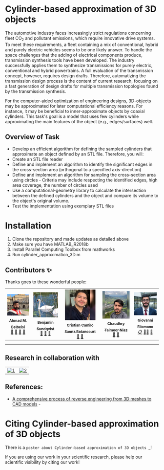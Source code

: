 
# Cylinder-based approximation of 3D objects

 
The automotive industry faces increasingly strict regulations concerning fleet CO<sub>2</sub>  and pollutant emissions, which require innovative drive systems. To meet
these requirements, a fleet containing a mix of conventional, hybrid and purely electric vehicles seems to be one likely answer. To handle the space challenges that the adding of electrical components produce, transmission synthesis tools have been developed. The industry successfully applies them to synthesize transmissions for purely electric, conventional and hybrid powertrains. A full evaluation of the transmission concept, however, requires design drafts. Therefore,
automatizing the transmission design process is the content of current research, focusing on a fast generation of design drafts for multiple transmission topologies found by the transmission synthesis.


For the computer-aided optimization of engineering designs, 3D-objects may be
approximated for later computational efficiency reasons. For instance, it may be
beneficial to inner-approximate objects by coaxial cylinders. This task's goal is a
model that uses few cylinders while approximating the main features of the object
(e.g., edges/surfaces) well.




Overview of Task
--------------------
* Develop an efficient algorithm for defining the sampled cylinders that approximate an object defined by an STL file. Therefore, you will:
* Create an STL file reader
* Define and implement an algorithm to identify the significant edges in the cross-section area (orthogonal to a specified axis-direction)
* Define and implement an algorithm for sampling the cross-section area using circles - Criteria may include respecting the identified edges, high area coverage, the number of circles used
* Use a computational-geometry library to calculate the intersection between the defined cylinders and the object and compare its volume to the object's original volume.
* Test the implementation using exemplary STL files


Installation
============

1. Clone the repository and made updates as detailed above
1. Make sure you have MATLAB_R2018b
1. Install Parallel Computing Toolbox from mathworks
1. Run cylinder_approximation_3D.m




## Contributors ✨

Thanks goes to these wonderful people:

<!-- ALL-CONTRIBUTORS-LIST:START - Do not remove or modify this section -->
<!-- prettier-ignore-start -->
<!-- markdownlint-disable -->
<table>
  <tr>
    <td align="center"><a href="https://github.com/Ahmadbelbeisi"><img src="https://github.com/GiovanniFilomeno/SoftwareLabCylModel/blob/main/Images/Ahmad.jpeg?raw=true" width="100px;" alt=""/><br /><sub><b>Ahmad M. Belbeisi</b></sub></a><br /><a href="#question-kentcdodds" title="Answering Questions">💬</a> <a href="https://github.com/GiovanniFilomeno/SoftwareLabCylModel/commits?author=Ahmadbelbeisi" title="Documentation">📖</a> <a href="https://github.com/GiovanniFilomeno/SoftwareLabCylModel/commits?author=Ahmadbelbeisi" title="Reviewed Pull Requests">👀</a> <a href="#talk-kentcdodds" title="Talks">📢</a></td>    
    <td align="center"><a href="https://github.com/benniqvist"><img src="https://github.com/GiovanniFilomeno/SoftwareLabCylModel/blob/main/Images/BEN.jpeg?raw=true" width="100px;" alt=""/><br /><sub><b>Benjamin Sundqvist</b></sub></a><br /><a href="https://github.com/GiovanniFilomeno/SoftwareLabCylModel/commits?author=benniqvist" title="Documentation">📖</a> <a href="https://github.com/GiovanniFilomeno/SoftwareLabCylModel/commits?author=benniqvist" title="Reviewed Pull Requests">👀</a> <a href="#tool-jfmengels" title="Tools">🔧</a></td>
    <td align="center"><a href="https://github.com/cristiansaenzb"><img src="https://github.com/GiovanniFilomeno/SoftwareLabCylModel/blob/main/Images/Camilo%20SB.jpeg?raw=true" width="100px;" alt=""/><br /><sub><b>Cristian Camilo Saenz Betancourt </b></sub></a><br /><a href="https://github.com/GiovanniFilomeno/SoftwareLabCylModel/commits?author=cristiansaenzb" title="Documentation">📖</a> <a href="#tool-jakebolam" title="Tools">🔧</a> <a href="#infra-jakebolam" </td>
    <td align="center"><a href="https://github.com/chtaimoor"><img src="https://github.com/GiovanniFilomeno/SoftwareLabCylModel/blob/main/Images/Taimor.jpeg?raw=true" width="100px;" alt=""/><br /><sub><b>Chaudhry Taimoor Niaz</b></sub></a><br /><a href="https://github.com/GiovanniFilomeno/SoftwareLabCylModel/commits?author=chtaimoor" title="Documentation">📖</a> <a href="#tool-jakebolam" title="Tools">🔧</a> <a href="#infra-jakebolam" </td>
    <td align="center"><a href="https://github.com/GiovanniFilomeno"><img src="https://github.com/GiovanniFilomeno/SoftwareLabCylModel/blob/main/Images/GiovanniFilomeno.jpeg?raw=true" width="100px;" alt=""/><br /><sub><b>Giovanni Filomeno</b></sub></a><br /><a href="https://github.com/GiovanniFilomeno/SoftwareLabCylModel/commits?author=GiovanniFilomeno" title="Event Organizer">📋</a> <a href="#tool-jakebolam" title="Mentor">🧑‍🏫</a> <a href="#infra-jakebolam"  <a href="#maintenance-jakebolam" title="projectManagement">📆 </a> <a href="https://github.com/GiovanniFilomeno/SoftwareLabCylModel/commits?author=GiovanniFilomeno" 

  </tr>
</table>





<hr>
<body class="sponsored">

<h2 class="centered"> Research in collaboration with</h2>


<table >
  <tr >
    <td ><a class="greyed" href="https://www.tum.de/" target="_blank"> <img src="https://www.ipt.med.tum.de/sites/default/files/redaktion/grafiken/header/logotum_neu.png?fid=111"  alt="1" width = 250px ></a></td>
    <td><a class="greyed" href="https://www.bmwgroup.com/de.html" target="_blank"><img src="https://www.bayern-innovativ.de/services/kkxqi/u4gj6?id=407b9544-cb84-4e30-bc03-ffcd5d6f9307&tn=1&s=logo&anon=1" alt="2" width = 250px ></a></td>

   </tr> 
   <tr>
    

     
  </tr>
</table>
</body>




## References:
- [A comprehensive process of reverse engineering from 3D meshes to CAD models](https://github.com/GiovanniFilomeno/SoftwareLabCylModel/blob/main/literature%20review/3d%20meshes%20to%20cad%20models.pdf) - 




Citing Cylinder-based approximation of 3D objects
==============


There is a `poster about Cylinder-based approximation of 3D objects `_!

If you are using our work  in your scientific research, please help our scientific
visibility by citing our work!


 

